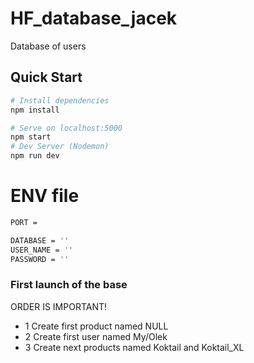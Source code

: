 # HF_database_jacek
Database of users

## Quick Start

``` bash
# Install dependencies
npm install

# Serve on localhost:5000
npm start
# Dev Server (Nodemon)
npm run dev
```

# ENV file
``` bash
PORT = 

DATABASE = ''
USER_NAME = ''
PASSWORD = ''
```

### First launch of the base
ORDER IS IMPORTANT!
 - 1 Create first product named NULL
 - 2 Create first user named My/Olek
 - 3 Create next products named Koktail and Koktail_XL